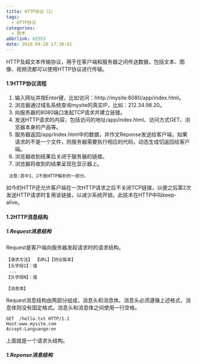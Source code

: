 ```yaml
---
title: HTTP协议（1）
tags:
  - HTTP协议
categories: 
  - 技术
abbrlink: 62553
date: 2018-09-28 17:30:01
---
```


HTTP及超文本传输协议，用于在客户端和服务器之间传送数据，包括文本、图像、视频流都可以使用HTTP协议进行传输。

#### 1.1HTTP协议流程

1. 输入网址并按Enter键，比如访问：hhtp://mysite:8080/app/index.html。
2. 浏览器通过域名系统查询mysite的真实IP，比如：212.34.98.20。
3. 向服务器的8080端口发起TCP请求并建立链接。
4. 发送HTTP请求的内容，包括访问的地址/app/index.html、访问方式GET、浏览器本身的产品等。
5. 服务器返回/app/index.html中的数据，并作文Reponse发送给客户端，如果请求的不是一个文件，则服务器需要执行相应的代码，动态生成切返回给客户端。
6. 浏览器收到结果后关闭于服务器的链接。
7. 浏览器将收到的结果呈现在显示器上。

` 注意:其中1、2不是HTTP解析的一部分。`

如今的HTTP还允许客户端在一次HTTP请求之后不关闭TCP链接，以便之后第2次发送HTTP请求时复用该链接，以减少系统开销，此技术在HTTP中叫keep-alive。

#### 1.2HTTP消息结构
##### 1.Request消息结构
Request是客户端向服务器发起请求时的请求结构。

```
【请求方法】 【URL】【协议版本】
【头字段1】：值
 ...
【头字段N】：值

【消息体】
```
Request消息结构由两部分组成，消息头和消息体。消息头必须遵循上述格式，消息体则没有固定格式。消息头和消息体之间使用一行空格。


```
GET  /hello.txt HTTP/1.1
Host:www.mysite.com
Accept-Languange:en
```
上面就是一个请求头结构。

##### 1.Reponse消息结构

